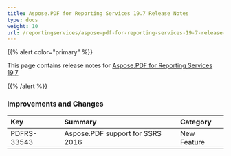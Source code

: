 ```yaml
---
title: Aspose.PDF for Reporting Services 19.7 Release Notes
type: docs
weight: 10
url: /reportingservices/aspose-pdf-for-reporting-services-19-7-release-notes/
---
```


{{% alert color="primary" %}} 

This page contains release notes for [Aspose.PDF for Reporting Services 19.7](https://downloads.aspose.com/pdf/reportingservices/new-releases/aspose.pdf-for-reporting-services-19.7.0/)

{{% /alert %}} 
### **Improvements and Changes**

|**Key**|**Summary**|**Category**|
| :- | :- | :- |
|PDFRS-33543|Aspose.PDF support for SSRS 2016|New Feature|

